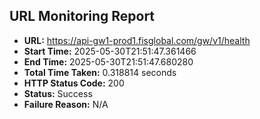 ## URL Monitoring Report

- **URL:** https://api-gw1-prod1.fisglobal.com/gw/v1/health
- **Start Time:** 2025-05-30T21:51:47.361466
- **End Time:** 2025-05-30T21:51:47.680280
- **Total Time Taken:** 0.318814 seconds
- **HTTP Status Code:** 200
- **Status:** Success
- **Failure Reason:** N/A
